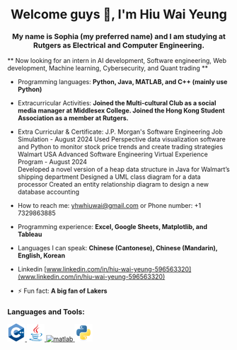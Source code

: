 <h1 align="center">Welcome guys 👋, I'm Hiu Wai Yeung</h1>
<h3 align="center">My name is Sophia (my preferred name) and I am studying at Rutgers as Electrical and Computer Engineering.</h3>

** Now looking for an intern in AI development, Software engineering, Web development, Machine learning, Cybersecurity, and Quant trading **

- Programming languages: **Python, Java, MATLAB, and C++ (mainly use Python)**

- Extracurricular Activities: **Joined the Multi-cultural Club as a social media manager at Middlesex College. Joined the Hong Kong Student Association as a member at Rutgers.**

- Extra Curricular & Certificate: 
J.P. Morgan's Software Engineering Job Simulation - August 2024
Used Perspective data visualization software and Python to monitor stock price trends and create trading strategies
Walmart USA Advanced Software Engineering Virtual Experience Program - August 2024  
Developed a novel version of a heap data structure in Java for Walmart’s shipping department
Designed a UML class diagram for a data processor
Created an entity relationship diagram to design a new database accounting

- How to reach me: [yhwhiuwai@gmail.com](yhwhiuwai@gmail.com) or Phone number: +1 7329863885

- Programming experience: **Excel, Google Sheets, Matplotlib, and Tableau**

- Languages I can speak: **Chinese (Cantonese), Chinese (Mandarin), English, Korean**

- Linkedin [www.linkedin.com/in/hiu-wai-yeung-596563320](www.linkedin.com/in/hiu-wai-yeung-596563320)

- ⚡ Fun fact: **A big fan of Lakers**

<h3 align="left">Languages and Tools:</h3>
<p align="left"> <a href="https://www.w3schools.com/cpp/" target="_blank" rel="noreferrer"> <img src="https://raw.githubusercontent.com/devicons/devicon/master/icons/cplusplus/cplusplus-original.svg" alt="cplusplus" width="40" height="40"/> </a> <a href="https://www.java.com" target="_blank" rel="noreferrer"> <img src="https://raw.githubusercontent.com/devicons/devicon/master/icons/java/java-original.svg" alt="java" width="40" height="40"/> </a> <a href="https://www.mathworks.com/" target="_blank" rel="noreferrer"> <img src="https://upload.wikimedia.org/wikipedia/commons/2/21/Matlab_Logo.png" alt="matlab" width="40" height="40"/> </a> <a href="https://www.python.org" target="_blank" rel="noreferrer"> <img src="https://raw.githubusercontent.com/devicons/devicon/master/icons/python/python-original.svg" alt="python" width="40" height="40"/> </a> </p>
